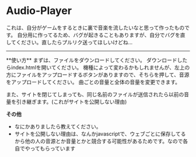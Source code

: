 # Audio-Player
これは、自分がゲームをするときに裏で音楽を流したいなと思って作ったものです。
自分用に作ってるため、バグが起きることもありますが、自分でバグを直してください。直したらプルリク送ってほしいけどね...

<hr>
**使い方**
まずは、ファイルをダウンロードしてください。
ダウンロードしたらindex.htmlを開いてください。
機種によって変わるかもしれませんが、左上の方にファイルをアップロードするボタンがありますので、そちらを押して、音源をアップロードしてください。
曲ごとの音量と全体の音量を変更できます。

また、サイトを閉じてしまっても、同じ名前のファイルが送信されたら以前の音量を引き継ぎます。(これがサイトを公開しない理由)

**その他**
- なにかありましたら教えてください。
- サイトを公開しない理由は、なんかjavascriptで、ウェブごとに保存してるから他の人の音源とか音量とかと競合する可能性があるためです。なので各自でやってもらっています
